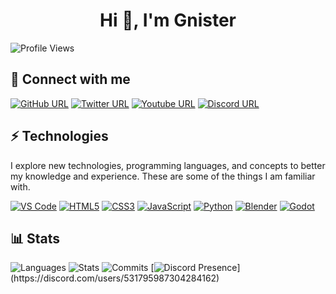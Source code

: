 <h1 align="center">Hi 👋, I'm Gnister</h1>

![Profile Views](https://komarev.com/ghpvc/?username=GnisterDev&style=for-the-badge)

## 💾 Connect with me
[![GitHub URL](https://img.shields.io/badge/GitHub-100000?style=for-the-badge&logo=github&logoColor=white)](https://github.com/GnisterDev)
[![Twitter URL](https://img.shields.io/badge/Twitter-1DA1F2?style=for-the-badge&logo=twitter&logoColor=white)](https://twitter.com/Gnister_/)
[![Youtube URL](https://img.shields.io/badge/YouTube-FF0000?style=for-the-badge&logo=youtube&logoColor=white)](https://www.youtube.com/channel/UCk8Yycki2EeNdmnCpnxzUag)
[![Discord URL](https://img.shields.io/badge/Discord-5865F2?style=for-the-badge&logo=discord&logoColor=white)](./)

## ⚡ Technologies
I explore new technologies, programming languages, and concepts to better my knowledge and experience. These are some of the things I am familiar with.

[![VS Code](https://img.shields.io/badge/VSCode-0078D4?style=for-the-badge&logo=visual%20studio%20code&logoColor=white)](https://code.visualstudio.com/)
[![HTML5](https://img.shields.io/badge/HTML5-E34F26?style=for-the-badge&logo=html5&logoColor=white)](https://developer.mozilla.org/en-US/docs/Learn/HTML)
[![CSS3](https://img.shields.io/badge/CSS3-1572B6?style=for-the-badge&logo=css3&logoColor=white)](https://developer.mozilla.org/en-US/docs/Learn/CSS)
[![JavaScript](https://img.shields.io/badge/JavaScript-323330?style=for-the-badge&logo=javascript&logoColor=F7DF1E)](https://developer.mozilla.org/en-US/docs/Learn/JavaScript)
[![Python](https://img.shields.io/badge/Python-FFD43B?style=for-the-badge&logo=python&logoColor=blue)](https://www.python.org)
[![Blender](https://img.shields.io/badge/blender-%23F5792A.svg?style=for-the-badge&logo=blender&logoColor=white)](https://www.blender.org/)
[![Godot](https://img.shields.io/badge/Godot-478CBF?style=for-the-badge&logo=GodotEngine&logoColor=white)](https://godotengine.org/)
[![]()]()

## 📊 Stats
![Languages](https://github-readme-stats.vercel.app/api/top-langs/?username=GnisterDev&theme=blueberry&count_private=true&hide_border=true&line_height=25)
![Stats](https://github-readme-stats.vercel.app/api?username=GnisterDev&theme=blueberry&count_private=true&hide_border=true&line_height=25)
![Commits](https://github-readme-streak-stats.herokuapp.com/?user=GnisterDev&theme=blueberry&count_private=true&hide_border=true&line_height=25)
[![Discord Presence](https://lanyard-profile-readme.vercel.app/api/531795987304284162?animated=false&hideDiscrim=true&idleMessage=Probably%20programming%20something...)](https://discord.com/users/531795987304284162)